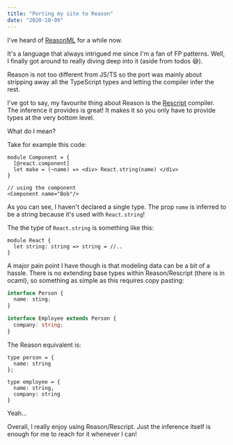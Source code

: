```yaml
---
title: "Porting my site to Reason"
date: "2020-10-09"
---
```


I've heard of [ReasonML](https://reasonml.github.io/) for a while now.

It's a language that always intrigued me since I'm a fan of FP patterns.
Well, I finally got around to really diving deep into it (aside from todos 😅).

Reason is not too different from JS/TS so the port was mainly about stripping away all the TypeScript types and letting the compiler infer the rest.

I've got to say, my favourite thing about Reason is the [Rescript](https://rescript-lang.org/) compiler. The inference it provides is great! It makes it so you only have to provide types at the very bottom level.

What do I mean?

Take for example this code:

```reason
module Component = {
  [@react.component]
  let make = (~name) => <div> React.string(name) </div>
}

// using the component
<Component name="Bob"/>
```

As you can see, I haven't declared a single type. The prop `name` is inferred to be a string because it's used with `React.string`!

The the type of `React.string` is something like this:

```reason
module React {
  let string: string => string = //..
}
```

A major pain point I have though is that modeling data can be a bit of a hassle. There is no extending base types within Reason/Rescript (there is in ocaml), so something as simple as this requires copy pasting:

```ts
interface Person {
  name: sting;
}

interface Employee extends Person {
  company: string;
}
```

The Reason equivalent is:

```reason
type person = {
  name: string
};

type employee = {
  name: string,
  company: string
}
```

Yeah...

Overall, I really enjoy using Reason/Rescript. Just the inference itself is enough for me to reach for it whenever I can!
